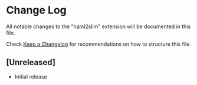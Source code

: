 # Change Log

All notable changes to the "haml2slim" extension will be documented in this file.

Check [Keep a Changelog](http://keepachangelog.com/) for recommendations on how to structure this file.

## [Unreleased]

- Initial release